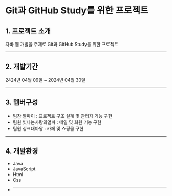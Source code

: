 # Git과 GitHub Study를 위한 프로젝트

## 1. 프로젝트 소개
자바 웹 개발을 주제로 Git과 GitHub Study를 위한 프로젝트
___

## 2. 개발기간
2424년 04월 09일 ~ 2024년 04월 30일
___

## 3. 멤버구성
* 팀장 열파이 : 프로젝트 구조 설계 및 관리자 기능 구현
* 팀원 빛나는사랑의열파 : 메일 및 회원 기능 구현
* 팀원 싱크대마왕 : 카페 및 쇼핑몰 구현
___

## 4. 개발환경
*  Java
*  JavaScript
*  Html
*  Css
*  ___
